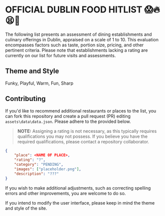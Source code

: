 # OFFICIAL DUBLIN FOOD HITLIST 😱🔥😫🍴

The following list presents an assessment of dining establishments and culinary offerings in Dublin, appraised on a scale of 1 to 10. This evaluation encompasses factors such as taste, portion size, pricing, and other pertinent criteria. Please note that establishments lacking a rating are currently on our list for future visits and assessments.

## Theme and Style

Funky, Playful, Warm, Fun, Sharp

## Contributing

If you'd like to recommend additional restaurants or places to the list, you can fork this repository and create a pull request (PR) editing `assets\data\data.json`. Please adhere to the provided below.

> **NOTE:** Assigning a rating is not necessary, as this typically requires qualifications you may not possess. If you believe you have the required qualifications, please contact a repository collaborator.

```json
{
    "place": <NAME OF PLACE>,
    "rating": "?",
    "category": "PENDING",
    "images": ["placeholder.png"],
    "description": "???"
}
```

If you wish to make additional adjustments, such as correcting spelling errors and other improvements, you are welcome to do so.

If you intend to modify the user interface, please keep in mind the theme and style of the site.
